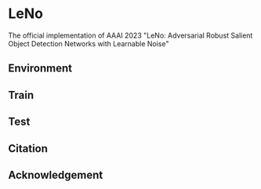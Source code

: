 # LeNo
The official implementation of AAAI 2023 "LeNo: Adversarial Robust Salient Object Detection Networks with Learnable Noise" 
## Environment
## Train
## Test
## Citation
## Acknowledgement

